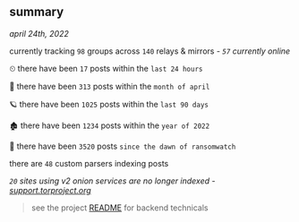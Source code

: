 
## summary
_april 24th, 2022_

currently tracking `98` groups across `140` relays & mirrors - _`57` currently online_

⏲ there have been `17` posts within the `last 24 hours`

🦈 there have been `313` posts within the `month of april`

🪐 there have been `1025` posts within the `last 90 days`

🏚 there have been `1234` posts within the `year of 2022`

🦕 there have been `3520` posts `since the dawn of ransomwatch`

there are `48` custom parsers indexing posts

_`20` sites using v2 onion services are no longer indexed - [support.torproject.org](https://support.torproject.org/onionservices/v2-deprecation/)_

> see the project [README](https://github.com/thetanz/ransomwatch#ransomwatch--) for backend technicals
